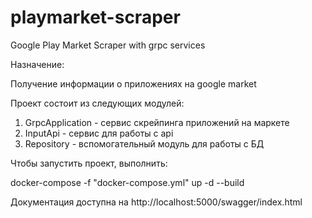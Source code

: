 # playmarket-scraper
Google Play  Market Scraper with grpc services

Назначение:

Получение информации о приложениях на google market

Проект состоит из следующих модулей:

1. GrpcApplication - сервис скрейпинга приложений на маркете
2. InputApi - сервис для работы с api
3. Repository - вспомогательный модуль для работы с БД

Чтобы запустить проект, выполнить:

docker-compose -f "docker-compose.yml" up -d --build 

Документация доступна на http://localhost:5000/swagger/index.html
